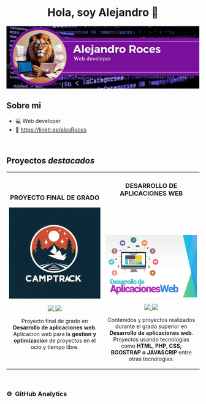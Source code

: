 <div align="center">
<h1 align="center">Hola, soy Alejandro 👋</h1>
</div>
<img src="banner.jpg">



## Sobre mi

- 💻 Web developer  
- 📍 https://linktr.ee/alesRoces

<br>

## Proyectos *destacados*
<table>
<tr>
<td width="50%">
<h3 align="center">PROYECTO FINAL DE GRADO</h3>
<div align="center">
<a href="" target="_blank"><img src="campTrack.png" width="400" alt="CampTrack"></a>
<p>
<a href="" target="_blank">
<img src="https://img.shields.io/badge/CÓDIGO-ff9?style=for-the-badge&logo=github&logoColor=black">
</a>
<a href="" target="WEB CAMPTRACK">
<img src="https://img.shields.io/badge/website-000000?style=for-the-badge&logo=About.me&logoColor=white">
</a>
</p>
<p>Proyecto final de grado en <strong>Desarrollo de aplicaciones web</strong>. Aplicacion web para la <strong>gestion y optimizacion</strong> de proyectos en el ocio y tiempo libre.</p>
</div>
                                                                                      
</td>

<td width="50%">
<h3 align="center">DESARROLLO DE APLICACIONES WEB</h3>
<div align="center">
  <br><br><br><br>

<a href="" target="_blank"><img src="daw.jpg" width="400" alt="CampTrack"></a>
<p>
<a href="" target="_blank">
<img src="https://img.shields.io/badge/CÓDIGO-ff9?style=for-the-badge&logo=github&logoColor=black">
</a>
<a href="" target="WEB CAMPTRACK">
<img src="https://img.shields.io/badge/website-000000?style=for-the-badge&logo=About.me&logoColor=white">
</a>
</p>
<p>Contenidos y proyectos realizados durante el grado superior en <strong>Desarrollo de aplicaciones web</strong>. Proyectos usando tecnologias como <strong>HTML, PHP, CSS, BOOSTRAP o JAVASCRIP</strong> entre otras tecnologias.</p>
</div>
                                                                                      
</td>


</table>                                                                                 
</div>
<br>

### ⚙️ &nbsp;GitHub Analytics


